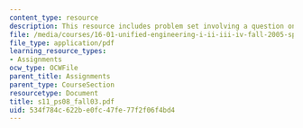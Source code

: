 ```yaml
---
content_type: resource
description: This resource includes problem set involving a question on LCR Circuits.
file: /media/courses/16-01-unified-engineering-i-ii-iii-iv-fall-2005-spring-2006/534f784c622be0fc47fe77f2f06f4bd4_s11_ps08_fall03.pdf
file_type: application/pdf
learning_resource_types:
- Assignments
ocw_type: OCWFile
parent_title: Assignments
parent_type: CourseSection
resourcetype: Document
title: s11_ps08_fall03.pdf
uid: 534f784c-622b-e0fc-47fe-77f2f06f4bd4
---
```

